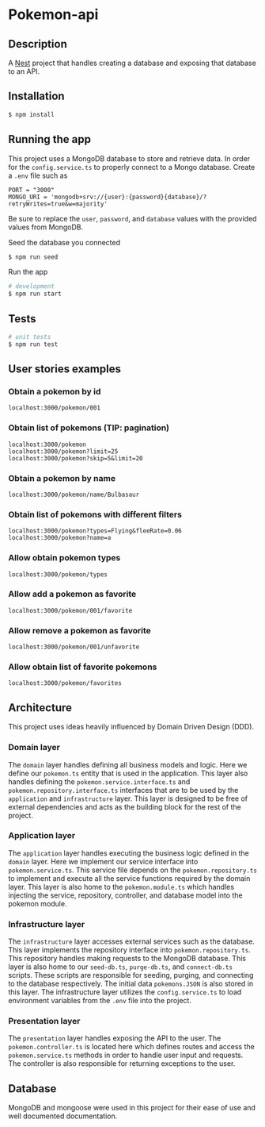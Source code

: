 
# Pokemon-api

## Description

A [Nest](https://github.com/nestjs/nest) project that handles creating a database and exposing that database to an API.

## Installation

```bash
$ npm install
```

## Running the app
This project uses a MongoDB database to store and retrieve data. In order for the `config.service.ts` to properly connect to a Mongo database. Create a `.env` file such as
```
PORT = "3000"
MONGO_URI = 'mongodb+srv://{user}:{password}{database}/?retryWrites=true&w=majority'
```
Be sure to replace the `user`, `password`, and `database` values with the provided values from MongoDB.

Seed the database you connected
```bash
$ npm run seed
```

Run the app
```bash
# development
$ npm run start
```

## Tests

```bash
# unit tests
$ npm run test
```

## User stories examples
### Obtain a pokemon by id
```
localhost:3000/pokemon/001
```
### Obtain list of pokemons (TIP: pagination)
```
localhost:3000/pokemon
localhost:3000/pokemon?limit=25
localhost:3000/pokemon?skip=5&limit=20
```
### Obtain a pokemon by name
```
localhost:3000/pokemon/name/Bulbasaur
```
### Obtain list of pokemons with different filters
```
localhost:3000/pokemon?types=Flying&fleeRate=0.06
localhost:3000/pokemon?name=a
```
### Allow obtain pokemon types
```
localhost:3000/pokemon/types
```
### Allow add a pokemon as favorite
```
localhost:3000/pokemon/001/favorite
```
### Allow remove a pokemon as favorite
```
localhost:3000/pokemon/001/unfavorite
```
### Allow obtain list of favorite pokemons
```
localhost:3000/pokemon/favorites
```

## Architecture
This project uses ideas heavily influenced by Domain Driven Design (DDD).

### Domain layer
The `domain` layer handles defining all business models and logic. Here we define our `pokemon.ts` entity that is used in the application. This layer also handles defining the `pokemon.service.interface.ts` and `pokemon.repository.interface.ts` interfaces that are to be used by the `application` and `infrastructure` layer. This layer is designed to be free of external dependencies and acts as the building block for the rest of the project.

### Application layer
The `application` layer handles executing the business logic defined in the `domain` layer. Here we implement our service interface into `pokemon.service.ts`. This service file depends on the `pokemon.repository.ts` to implement and execute all the service functions required by the domain layer. This layer is also home to the `pokemon.module.ts` which handles injecting the service, repository, controller, and database model into the pokemon module.

### Infrastructure layer
The `infrastructure` layer accesses external services such as the database. This layer implements the repository interface into `pokemon.repository.ts`. This repository handles making requests to the MongoDB database. This layer is also home to our `seed-db.ts`, `purge-db.ts`, and `connect-db.ts` scripts. These scripts are responsible for seeding, purging, and connecting to the database respectively. The initial data `pokemons.JSON` is also stored in this layer. The infrastructure layer utilizes the `config.service.ts` to load environment variables from the `.env` file into the project.
### Presentation layer
The `presentation` layer handles exposing the API to the user. The `pokemon.controller.ts` is located here which defines routes and access the `pokemon.service.ts` methods in order to handle user input and requests. The controller is also responsible for returning exceptions to the user.

## Database
MongoDB and mongoose were used in this project for their ease of use and well documented documentation.

